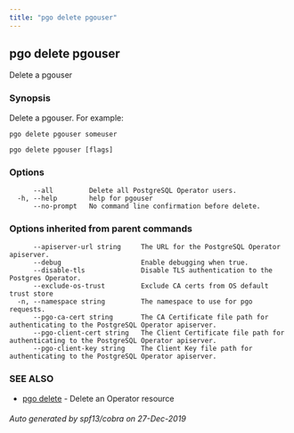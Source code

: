 ```yaml
---
title: "pgo delete pgouser"
---
```

## pgo delete pgouser

Delete a pgouser

### Synopsis

Delete a pgouser. For example:

    pgo delete pgouser someuser

```
pgo delete pgouser [flags]
```

### Options

```
      --all         Delete all PostgreSQL Operator users.
  -h, --help        help for pgouser
      --no-prompt   No command line confirmation before delete.
```

### Options inherited from parent commands

```
      --apiserver-url string     The URL for the PostgreSQL Operator apiserver.
      --debug                    Enable debugging when true.
      --disable-tls              Disable TLS authentication to the Postgres Operator.
      --exclude-os-trust         Exclude CA certs from OS default trust store
  -n, --namespace string         The namespace to use for pgo requests.
      --pgo-ca-cert string       The CA Certificate file path for authenticating to the PostgreSQL Operator apiserver.
      --pgo-client-cert string   The Client Certificate file path for authenticating to the PostgreSQL Operator apiserver.
      --pgo-client-key string    The Client Key file path for authenticating to the PostgreSQL Operator apiserver.
```

### SEE ALSO

* [pgo delete](/pgo-cli/reference/pgo_delete/)	 - Delete an Operator resource

###### Auto generated by spf13/cobra on 27-Dec-2019
